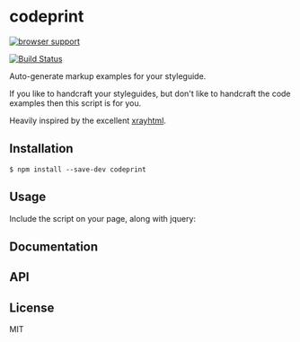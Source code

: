 # codeprint

[![browser support](https://ci.testling.com/benrowning/max-by.png)
](https://ci.testling.com/benbrowning/max-by)

[![Build Status](https://secure.travis-ci.org/benbrowning/codeprint.png?branch=master)](http://travis-ci.org/benbrowning/codeprint)

Auto-generate markup examples for your styleguide.

If you like to handcraft your styleguides, but don't like to handcraft the code examples then this script is for you.

Heavily inspired by the excellent <a href="https://github.com/filamentgroup/X-rayHTML">xrayhtml</a>. 

## Installation

```
$ npm install --save-dev codeprint
```

## Usage

Include the script on your page, along with jquery:

  


## Documentation

## API

## License

MIT

